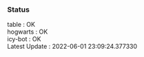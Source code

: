 ### Status


table : OK  
hogwarts : OK  
icy-bot : OK  
Latest Update : 2022-06-01 23:09:24.377330
